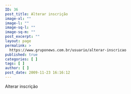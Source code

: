 ```yaml
---
ID: 36
post_title: Alterar inscrição
image-xl: ""
image-l: ""
image-sq-l: ""
image-sq-m: ""
post_excerpt: ""
layout: page
permalink: >
  https://www.gruponews.com.br/usuario/alterar-inscricao
published: true
categories: [ ]
tags: [ ]
author: [ ]
post_date: 2009-11-23 16:16:12
---
```

Alterar inscrição